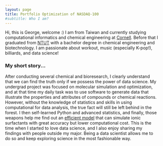 ```yaml
---
layout: page
title: Portfolio Optimization of NASDAQ-100
#subtitle: Who I am?
---
```


Hi, this is George, welcome :) I am from Taiwan and currently studying computational informatics and chemical engineering at [Cornell](https://www.cornell.edu/). Before that I graduated from [NTUT](https://www-en.ntut.edu.tw/) with a bachelor degree in chemical engineering and biotechnology. I am passionate about workout, music (especially K-pop!), billiards, and data science!

### My short story...

After conducting several chemical and bioresearch, I clearly understand that we can find the truth only if we possess the power of data science. My undergrad project was focused on molecular simulation and optimization, and at that time my daily task was to use software to generate data that illustrate the properties and attributes of compounds or chemical reactions. However, without the knowledge of statistics and skills in using computational for data analysis, the true fact will still be left behind in the forest. I then self-learned Python and advanced statistics, and finally, those weapons help me find out an [efficient model](https://www.aiche.org/conferences/aiche-annual-meeting/2019/proceeding/paper/376bg-modelling-micellization-rhamnolipid-biosurfactant-mesoscale-simulation) that can simulate ionic surfactants with great accuracy but lower computational cost. This is the time when I started to love data science, and I also enjoy sharing my findings with people outside my major. Being a data scientist allows me to do so and keep exploring science in the most fashionable way.
